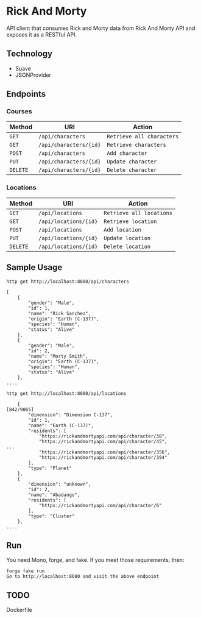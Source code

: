 # Rick And Morty

API client that consumes Rick and Morty data from Rick And Morty API and
exposes it as a RESTful API.

Technology
----------
* Suave
* JSONProvider

Endpoints
---------

### Courses
| Method     | URI                              | Action                                      |
|------------|----------------------------------|---------------------------------------------|
| `GET`      | `/api/characters`                | `Retrieve all characters`                   |
| `GET`      | `/api/characters/{id}`           | `Retrieve characters`                       |
| `POST`     | `/api/characters`                | `Add character`                             |
| `PUT`      | `/api/characters/{id}`           | `Update character`                          |
| `DELETE`   | `/api/characters/{id}`           | `Delete character`                          |

### Locations
| Method     | URI                              | Action                                     |
|------------|----------------------------------|--------------------------------------------|
| `GET`      | `/api/locations`                 | `Retrieve all locations`                   |
| `GET`      | `/api/locations/{id}`            | `Retrieve location`                        |
| `POST`     | `/api/locations`                 | `Add location`                             |
| `PUT`      | `/api/locations/{id}`            | `Update location`                          |
| `DELETE`   | `/api/locations/{id}`            | `Delete location`                          |


Sample Usage
---------------

`http get http://localhost:8080/api/characters`
```
[
    {
        "gender": "Male", 
        "id": 1, 
        "name": "Rick Sanchez", 
        "origin": "Earth (C-137)", 
        "species": "Human", 
        "status": "Alive"
    }, 
    {
        "gender": "Male", 
        "id": 2, 
        "name": "Morty Smith", 
        "origin": "Earth (C-137)", 
        "species": "Human", 
        "status": "Alive"
    }, 
....
```
`http get http://localhost:8080/api/locations`
```
    {                                                                                                                                                           [842/9065]
        "dimension": "Dimension C-137", 
        "id": 1, 
        "name": "Earth (C-137)", 
        "residents": [
            "https://rickandmortyapi.com/api/character/38", 
            "https://rickandmortyapi.com/api/character/45", 
...
            "https://rickandmortyapi.com/api/character/356", 
            "https://rickandmortyapi.com/api/character/394"
        ], 
        "type": "Planet"
    }, 
    {
        "dimension": "unknown", 
        "id": 2, 
        "name": "Abadango", 
        "residents": [
            "https://rickandmortyapi.com/api/character/6"
        ], 
        "type": "Cluster"
    }, 
....
```

Run
---

You need Mono, forge, and fake. If you meet those requirements, then:

```
forge fake run
Go to http://localhost:8080 and visit the above endpoint
```

TODO
----
Dockerfile
